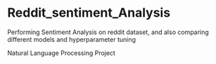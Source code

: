 # Reddit_sentiment_Analysis
Performing Sentiment Analysis on reddit dataset, and also comparing different models and hyperparameter tuning

Natural Language Processing Project

